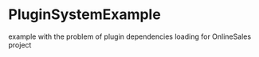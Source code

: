 # PluginSystemExample

example with the problem of plugin dependencies loading for OnlineSales project
